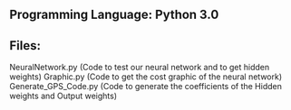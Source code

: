 ## Programming Language: Python 3.0
## Files:
NeuralNetwork.py (Code to test our neural network and to get hidden weights)
Graphic.py (Code to get the cost graphic of the neural network)
Generate_GPS_Code.py (Code to generate the coefficients of the Hidden weights and Output weights)